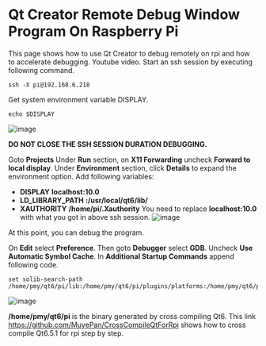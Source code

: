 # Qt Creator Remote Debug Window Program On Raspberry Pi
This page shows how to use Qt Creator to debug remotely on rpi and how to accelerate debugging. Youtube video.
Start an ssh session by executing following command.
```
ssh -X pi@192.168.6.218
```
Get system environment variable DISPLAY.
```
echo $DISPLAY
```
![image](https://github.com/MuyePan/QtCreatorRemoteDebugOnRpi/assets/136073506/9ef3f271-46be-45a2-85a2-3df690224861)

**DO NOT CLOSE THE SSH SESSION DURATION DEBUGGING.**

Goto **Projects**
Under **Run** section, on **X11 Forwarding** uncheck **Forward to local display**. 
Under **Environment** section, click **Details** to expand the environment option. Add following variables:
- **DISPLAY** **localhost:10.0**
- **LD_LIBRARY_PATH** **:/usr/local/qt6/lib/**
- **XAUTHORITY** **/home/pi/.Xauthority**
You need to replace **localhost:10.0** with what you got in above ssh session.
![image](https://github.com/MuyePan/QtCreatorRemoteDebugOnRpi/assets/136073506/54e28040-fabd-41b0-8179-a4df4b629504)

At this point, you can debug the program.

On **Edit** select **Preference**. Then goto **Debugger** select **GDB**. Uncheck **Use Automatic Symbol Cache**. In **Additional Startup Commands** append following code.
```
set solib-search-path /home/pmy/qt6/pi/lib:/home/pmy/qt6/pi/plugins/platforms:/home/pmy/qt6/pi/plugins/platforminputcontexts/:/home/pmy/qt6/pi/plugins/imageformats/
```
![image](https://github.com/MuyePan/QtCreatorRemoteDebugOnRpi/assets/136073506/32f48fbc-d0ca-4865-b8ef-5fb28ede8474)

**/home/pmy/qt6/pi** is the binary generated by cross compiling Qt6. This link https://github.com/MuyePan/CrossCompileQtForRpi shows how to cross compile Qt6.5.1 
for rpi step by step.

